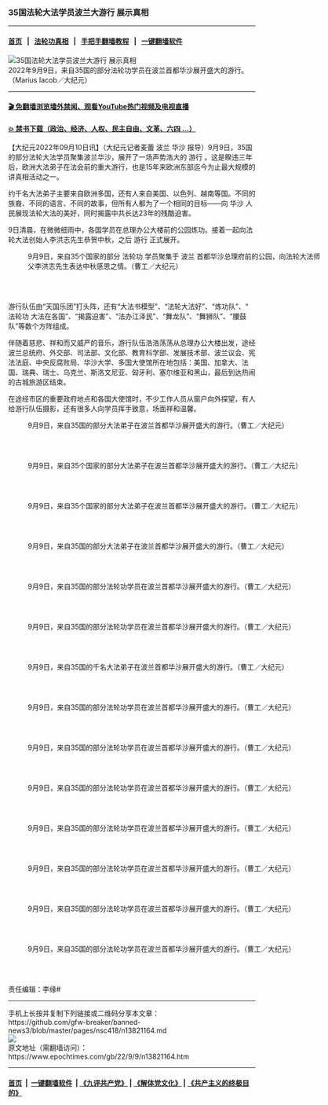 ### 35国法轮大法学员波兰大游行 展示真相
------------------------

#### [首页](https://github.com/gfw-breaker/banned-news3/blob/master/README.md) &nbsp;&nbsp;|&nbsp;&nbsp; [法轮功真相](https://github.com/begood0513/basic/blob/master/README.md)  &nbsp;&nbsp;|&nbsp;&nbsp; [手把手翻墙教程](https://github.com/gfw-breaker/guides/wiki)  &nbsp;&nbsp;|&nbsp;&nbsp; [一键翻墙软件](https://github.com/gfw-breaker/nogfw/blob/master/README.md)  



<div><img alt="35国法轮大法学员波兰大游行 展示真相" class="attachment-djy_600_400 size-djy_600_400 wp-post-image" src="https://i.epochtimes.com/assets/uploads/2022/09/id13821204-DSC6115-600x400.jpg"/>
<div class="caption">
 2022年9月9日，来自35国的部分法轮功学员在波兰首都华沙展开盛大的游行。（Marius Iacob／大纪元）
</div></div><hr/>

#### [ 🎬  免翻墙浏览墙外禁闻、观看YouTube热门视频及电视直播](https://github.com/gfw-breaker/HelloWorld)

#### [ 💥  禁书下载（政治、经济、人权、民主自由、文革、六四 ...）](https://github.com/gfw-breaker/books/blob/master/README.md)

<div><p>
 【大纪元2022年09月10日讯】（大纪元记者麦蕾
 <ok href="https://www.epochtimes.com/gb/tag/%E6%B3%A2%E5%85%B0.html">
  波兰
 </ok>
 <ok href="https://www.epochtimes.com/gb/tag/%E5%8D%8E%E6%B2%99.html">
  华沙
 </ok>
 报导）9月9日，35国的部分法轮大法学员聚集波兰华沙，展开了一场声势浩大的
 <ok href="https://www.epochtimes.com/gb/tag/%E6%B8%B8%E8%A1%8C.html">
  游行
 </ok>
 。这是睽违三年后，欧洲大法弟子在法会前的重大游行，也是15年来欧洲东部迄今为止最大规模的讲真相活动之一。
</p>
<p>
 约千名大法弟子主要来自欧洲多国，还有人来自美国、以色列、越南等国。不同的族裔、不同的语言、不同的故事，但所有人都为了一个相同的目标——向
 <ok href="https://www.epochtimes.com/gb/tag/%E5%8D%8E%E6%B2%99.html">
  华沙
 </ok>
 人民展现法轮大法的美好，同时揭露中共长达23年的残酷迫害。
</p>
<p>
 9日清晨，在微微细雨中，各国学员在总理办公大楼前的公园炼功。接着一起向法轮大法创始人李洪志先生恭贺中秋，之后
 <ok href="https://www.epochtimes.com/gb/tag/%E6%B8%B8%E8%A1%8C.html">
  游行
 </ok>
 正式展开。
</p>
<figure aria-describedby="caption-attachment-13821165" class="wp-caption aligncenter" id="attachment_13821165" style="width: 600px">
 <ok href="https://i.epochtimes.com/assets/uploads/2022/09/id13821165-WS_DSC5410.jpg" target="_blank">
  <img alt="" class="size-large wp-image-13821165" src="https://i.epochtimes.com/assets/uploads/2022/09/id13821165-WS_DSC5410-600x400.jpg"/>
 </ok>
 <br/><figcaption class="wp-caption-text" id="caption-attachment-13821165">
  9月9日，来自35个国家的部分
  <ok href="https://www.epochtimes.com/gb/tag/%E6%B3%95%E8%BD%AE%E5%8A%9F.html">
   法轮功
  </ok>
  学员聚集于
  <ok href="https://www.epochtimes.com/gb/tag/%E6%B3%A2%E5%85%B0.html">
   波兰
  </ok>
  首都华沙总理府前的公园，向法轮大法师父李洪志先生表达中秋感恩之情。（曹工／大纪元）
 </figcaption><br/>
</figure><br/>
<p>
 游行队伍由“天国乐团”打头阵，还有“大法书模型”、“法轮大法好”、“炼功队”、“
 <ok href="https://www.epochtimes.com/gb/tag/%E6%B3%95%E8%BD%AE%E5%8A%9F.html">
  法轮功
 </ok>
 大法在各国”、“揭露迫害”、“法办江泽民”、“舞龙队”、“舞狮队”、“腰鼓队”等数个方阵组成。
</p>
<p>
 伴随着慈悲、祥和而又威严的音乐，游行队伍浩浩荡荡从总理办公大楼出发，途经波兰总统府、外交部、司法部、文化部、教育科学部、发展技术部、波兰议会、宪法法庭、中央反腐败局、华沙大学、多国大使馆所在地包括：美国、加拿大、法国、瑞典、瑞士、乌克兰、斯洛文尼亚、匈牙利、塞尔维亚和黑山，最后到达热闹的古城旅游区结束。
</p>
<p>
 在途经市区的重要政府地点和各国大使馆时，不少工作人员从窗户向外探望，有人给游行队伍摄影，还有很多人向学员挥手致意，场面祥和温馨。
 <ok href="https://i.epochtimes.com/assets/uploads/2022/09/id13821172-WS_DSC5666.jpg">
  <br/>
 </ok>
</p>
<figure aria-describedby="caption-attachment-13821173" class="wp-caption aligncenter" id="attachment_13821173" style="width: 600px">
 <ok href="https://i.epochtimes.com/assets/uploads/2022/09/id13821173-WS_DSC5593.jpg" target="_blank">
  <img alt="" class="size-large wp-image-13821173" src="https://i.epochtimes.com/assets/uploads/2022/09/id13821173-WS_DSC5593-600x400.jpg"/>
 </ok>
 <br/><figcaption class="wp-caption-text" id="caption-attachment-13821173">
  9月9日，来自35国的部分大法弟子在波兰首都华沙展开盛大的游行。（曹工／大纪元）
 </figcaption><br/>
</figure><br/>
<figure aria-describedby="caption-attachment-13821181" class="wp-caption aligncenter" id="attachment_13821181" style="width: 600px">
 <ok href="https://i.epochtimes.com/assets/uploads/2022/09/id13821181-WS_DSC5514.jpg" target="_blank">
  <img alt="" class="size-large wp-image-13821181" src="https://i.epochtimes.com/assets/uploads/2022/09/id13821181-WS_DSC5514-600x400.jpg"/>
 </ok>
 <br/><figcaption class="wp-caption-text" id="caption-attachment-13821181">
  9月9日，来自35个国家的部分大法弟子在波兰首都华沙展开盛大的游行。（曹工／大纪元）
 </figcaption><br/>
</figure><br/>
<figure aria-describedby="caption-attachment-13821177" class="wp-caption aligncenter" id="attachment_13821177" style="width: 600px">
 <ok href="https://i.epochtimes.com/assets/uploads/2022/09/id13821177-WS_DSC5553.jpg" target="_blank">
  <img alt="" class="size-large wp-image-13821177" src="https://i.epochtimes.com/assets/uploads/2022/09/id13821177-WS_DSC5553-600x400.jpg"/>
 </ok>
 <br/><figcaption class="wp-caption-text" id="caption-attachment-13821177">
  9月9日，来自35个国家的部分大法弟子在波兰首都华沙展开盛大的游行。（曹工／大纪元）
 </figcaption><br/>
</figure><br/>
<figure aria-describedby="caption-attachment-13821170" class="wp-caption aligncenter" id="attachment_13821170" style="width: 600px">
 <ok href="https://i.epochtimes.com/assets/uploads/2022/09/id13821170-WS_DSC5717.jpg" target="_blank">
  <img alt="" class="size-large wp-image-13821170" src="https://i.epochtimes.com/assets/uploads/2022/09/id13821170-WS_DSC5717-600x400.jpg"/>
 </ok>
 <br/><figcaption class="wp-caption-text" id="caption-attachment-13821170">
  9月9日，来自35国的部分大法弟子在波兰首都华沙展开盛大的游行。（曹工／大纪元）
 </figcaption><br/>
</figure><br/>
<figure aria-describedby="caption-attachment-13821171" class="wp-caption aligncenter" id="attachment_13821171" style="width: 600px">
 <ok href="https://i.epochtimes.com/assets/uploads/2022/09/id13821171-WS_DSC5703.jpg" target="_blank">
  <img alt="" class="size-large wp-image-13821171" src="https://i.epochtimes.com/assets/uploads/2022/09/id13821171-WS_DSC5703-600x400.jpg"/>
 </ok>
 <br/><figcaption class="wp-caption-text" id="caption-attachment-13821171">
  9月9日，来自35国的部分法轮功学员在波兰首都华沙展开盛大的游行。（曹工／大纪元）
 </figcaption><br/>
</figure><br/>
<figure aria-describedby="caption-attachment-13821175" class="wp-caption aligncenter" id="attachment_13821175" style="width: 600px">
 <ok href="https://i.epochtimes.com/assets/uploads/2022/09/id13821175-WS_DSC5573.jpg" target="_blank">
  <img alt="" class="size-large wp-image-13821175" src="https://i.epochtimes.com/assets/uploads/2022/09/id13821175-WS_DSC5573-600x400.jpg"/>
 </ok>
 <br/><figcaption class="wp-caption-text" id="caption-attachment-13821175">
  9月9日，来自35国的部分法轮功学员在波兰首都华沙展开盛大的游行。（曹工／大纪元）
 </figcaption><br/>
</figure><br/>
<figure aria-describedby="caption-attachment-13821174" class="wp-caption aligncenter" id="attachment_13821174" style="width: 600px">
 <ok href="https://i.epochtimes.com/assets/uploads/2022/09/id13821174-WS_DSC5591.jpg" target="_blank">
  <img alt="" class="size-large wp-image-13821174" src="https://i.epochtimes.com/assets/uploads/2022/09/id13821174-WS_DSC5591-600x400.jpg"/>
 </ok>
 <br/><figcaption class="wp-caption-text" id="caption-attachment-13821174">
  9月9日，来自35国的千名大法弟子在波兰首都华沙展开盛大的游行。（曹工／大纪元）
 </figcaption><br/>
</figure><br/>
<figure aria-describedby="caption-attachment-13821166" class="wp-caption aligncenter" id="attachment_13821166" style="width: 600px">
 <ok href="https://i.epochtimes.com/assets/uploads/2022/09/id13821166-WS_DSC5442.jpg" target="_blank">
  <img alt="" class="size-large wp-image-13821166" src="https://i.epochtimes.com/assets/uploads/2022/09/id13821166-WS_DSC5442-600x400.jpg"/>
 </ok>
 <br/><figcaption class="wp-caption-text" id="caption-attachment-13821166">
  9月9日，来自35国的部分法轮功学员在波兰首都华沙展开盛大的游行。（曹工／大纪元）
 </figcaption><br/>
</figure><br/>
<figure aria-describedby="caption-attachment-13821167" class="wp-caption aligncenter" id="attachment_13821167" style="width: 600px">
 <ok href="https://i.epochtimes.com/assets/uploads/2022/09/id13821167-WS_DSC5447.jpg" target="_blank">
  <img alt="" class="size-large wp-image-13821167" src="https://i.epochtimes.com/assets/uploads/2022/09/id13821167-WS_DSC5447-600x400.jpg"/>
 </ok>
 <br/><figcaption class="wp-caption-text" id="caption-attachment-13821167">
  9月9日，来自35国的部分法轮功学员在波兰首都华沙展开盛大的游行。（曹工／大纪元）
 </figcaption><br/>
</figure><br/>
<figure aria-describedby="caption-attachment-13821169" class="wp-caption aligncenter" id="attachment_13821169" style="width: 600px">
 <ok href="https://i.epochtimes.com/assets/uploads/2022/09/id13821169-WS_DSC5675.jpg" target="_blank">
  <img alt="" class="size-large wp-image-13821169" src="https://i.epochtimes.com/assets/uploads/2022/09/id13821169-WS_DSC5675-600x400.jpg"/>
 </ok>
 <br/><figcaption class="wp-caption-text" id="caption-attachment-13821169">
  9月9日，来自35国的部分法轮功学员在波兰首都华沙展开盛大的游行。（曹工／大纪元）
 </figcaption><br/>
</figure><br/>
<figure aria-describedby="caption-attachment-13821185" class="wp-caption aligncenter" id="attachment_13821185" style="width: 600px">
 <ok href="https://i.epochtimes.com/assets/uploads/2022/09/id13821185-WS_DSC5456.jpg" target="_blank">
  <img alt="" class="size-large wp-image-13821185" src="https://i.epochtimes.com/assets/uploads/2022/09/id13821185-WS_DSC5456-600x400.jpg"/>
 </ok>
 <br/><figcaption class="wp-caption-text" id="caption-attachment-13821185">
  9月9日，来自35国的部分法轮功学员在波兰首都华沙展开盛大的游行。（曹工／大纪元）
 </figcaption><br/>
</figure><br/>
<figure aria-describedby="caption-attachment-13821172" class="wp-caption aligncenter" id="attachment_13821172" style="width: 600px">
 <ok href="https://i.epochtimes.com/assets/uploads/2022/09/id13821172-WS_DSC5666.jpg" target="_blank">
  <img alt="" class="size-large wp-image-13821172" src="https://i.epochtimes.com/assets/uploads/2022/09/id13821172-WS_DSC5666-600x400.jpg"/>
 </ok>
 <br/><figcaption class="wp-caption-text" id="caption-attachment-13821172">
  9月9日，来自35国的部分法轮功学员在波兰首都华沙展开盛大的游行。（曹工／大纪元）
 </figcaption><br/>
</figure><br/>
<figure aria-describedby="caption-attachment-13821178" class="wp-caption aligncenter" id="attachment_13821178" style="width: 600px">
 <ok href="https://i.epochtimes.com/assets/uploads/2022/09/id13821178-WS_DSC5552.jpg" target="_blank">
  <img alt="" class="size-large wp-image-13821178" src="https://i.epochtimes.com/assets/uploads/2022/09/id13821178-WS_DSC5552-600x400.jpg"/>
 </ok>
 <br/><figcaption class="wp-caption-text" id="caption-attachment-13821178">
  9月9日，来自35国的部分法轮功学员在波兰首都华沙展开盛大的游行。（曹工／大纪元）
 </figcaption><br/>
</figure><br/>
<figure aria-describedby="caption-attachment-13821184" class="wp-caption aligncenter" id="attachment_13821184" style="width: 600px">
 <ok href="https://i.epochtimes.com/assets/uploads/2022/09/id13821184-WS_DSC5457.jpg" target="_blank">
  <img alt="" class="size-large wp-image-13821184" src="https://i.epochtimes.com/assets/uploads/2022/09/id13821184-WS_DSC5457-600x400.jpg"/>
 </ok>
 <br/><figcaption class="wp-caption-text" id="caption-attachment-13821184">
  9月9日，来自35国的部分法轮功学员在波兰首都华沙展开盛大的游行。（曹工／大纪元）
 </figcaption><br/>
</figure><br/>
<p>
 责任编辑：李缘#
</p>
</div>
<hr/>
手机上长按并复制下列链接或二维码分享本文章：<br/>
https://github.com/gfw-breaker/banned-news3/blob/master/pages/nsc418/n13821164.md <br/>
<a href='https://github.com/gfw-breaker/banned-news3/blob/master/pages/nsc418/n13821164.md'><img src='https://github.com/gfw-breaker/banned-news3/blob/master/pages/nsc418/n13821164.md.png'/></a> <br/>
原文地址（需翻墙访问）：https://www.epochtimes.com/gb/22/9/9/n13821164.htm


------------------------
#### [首页](https://github.com/gfw-breaker/banned-news3/blob/master/README.md) &nbsp;|&nbsp; [一键翻墙软件](https://github.com/gfw-breaker/nogfw/blob/master/README.md) &nbsp;| [《九评共产党》](https://github.com/gfw-breaker/9ping.md/blob/master/README.md#九评之一评共产党是什么) | [《解体党文化》](https://github.com/gfw-breaker/jtdwh.md/blob/master/README.md) | [《共产主义的终极目的》](https://github.com/gfw-breaker/gczydzjmd.md/blob/master/README.md)


<img src='http://gfw-breaker.win/banned-news3/pages/nsc418/n13821164.md' width='0px' height='0px'/>
